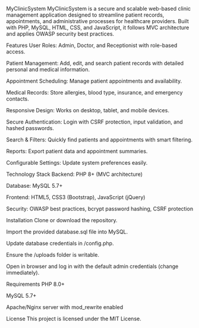 MyClinicSystem
MyClinicSystem is a secure and scalable web-based clinic management application designed to streamline patient records, appointments, and administrative processes for healthcare providers. Built with PHP, MySQL, HTML, CSS, and JavaScript, it follows MVC architecture and applies OWASP security best practices.

Features
User Roles: Admin, Doctor, and Receptionist with role-based access.

Patient Management: Add, edit, and search patient records with detailed personal and medical information.

Appointment Scheduling: Manage patient appointments and availability.

Medical Records: Store allergies, blood type, insurance, and emergency contacts.

Responsive Design: Works on desktop, tablet, and mobile devices.

Secure Authentication: Login with CSRF protection, input validation, and hashed passwords.

Search & Filters: Quickly find patients and appointments with smart filtering.

Reports: Export patient data and appointment summaries.

Configurable Settings: Update system preferences easily.

Technology Stack
Backend: PHP 8+ (MVC architecture)

Database: MySQL 5.7+

Frontend: HTML5, CSS3 (Bootstrap), JavaScript (jQuery)

Security: OWASP best practices, bcrypt password hashing, CSRF protection

Installation
Clone or download the repository.

Import the provided database.sql file into MySQL.

Update database credentials in /config.php.

Ensure the /uploads folder is writable.

Open in browser and log in with the default admin credentials (change immediately).

Requirements
PHP 8.0+

MySQL 5.7+

Apache/Nginx server with mod_rewrite enabled

License
This project is licensed under the MIT License.
